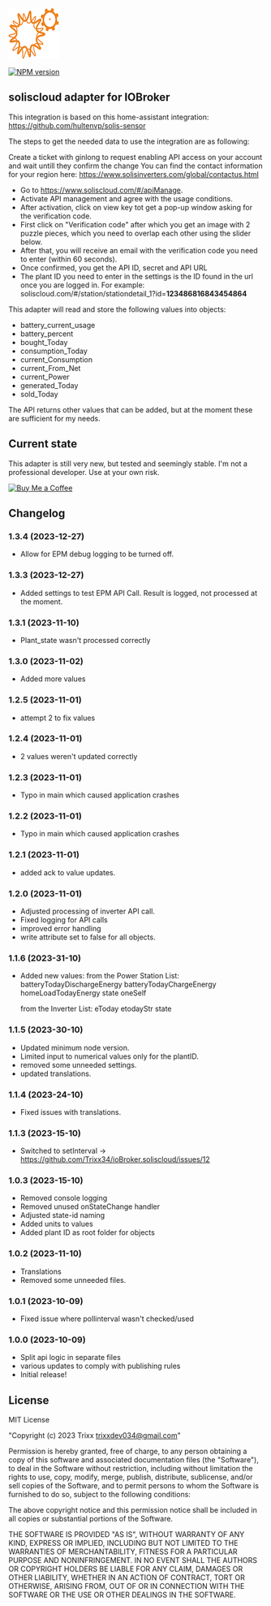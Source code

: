 ![Logo](admin/solis.png)

[![NPM version](http://img.shields.io/npm/v/iobroker.soliscloud)](https://www.npmjs.com/package/iobroker.soliscloud)

## soliscloud adapter for IOBroker

This integration is based on this home-assistant integration:
https://github.com/hultenvp/solis-sensor

The steps to get the needed data to use the integration are as following:

Create a ticket with ginlong to request enabling API access on your account and wait untill they confirm the change
You can find the contact information for your region here: https://www.solisinverters.com/global/contactus.html

- Go to https://www.soliscloud.com/#/apiManage.
- Activate API management and agree with the usage conditions.
- After activation, click on view key tot get a pop-up window asking for the verification code.
- First click on "Verification code" after which you get an image with 2 puzzle pieces, which you need to overlap each other using the slider below.
- After that, you will receive an email with the verification code you need to enter (within 60 seconds).
- Once confirmed, you get the API ID, secret and API URL
- The plant ID you need to enter in the settings is the ID found in the url once you are logged in. For example: soliscloud.com/#/station/stationdetail_1?id=**123486816843454864**

This adapter will read and store the following values into objects:

- battery_current_usage
- battery_percent
- bought_Today
- consumption_Today
- current_Consumption
- current_From_Net
- current_Power
- generated_Today
- sold_Today

The API returns other values that can be added, but at the moment these are sufficient for my needs.

## Current state

This adapter is still very new, but tested and seemingly stable.
I'm not a professional developer. Use at your own risk.

[![Buy Me a Coffee](https://www.buymeacoffee.com/assets/img/guidelines/download-assets-sm-2.svg)](https://www.buymeacoffee.com/trixxdev)

## Changelog
### 1.3.4 (2023-12-27)

- Allow for EPM debug logging to be turned off.

### 1.3.3 (2023-12-27)

- Added settings to test EPM API Call. Result is logged, not processed at the moment.

### 1.3.1 (2023-11-10)

- Plant_state wasn't processed correctly

### 1.3.0 (2023-11-02)

- Added more values

### 1.2.5 (2023-11-01)

- attempt 2 to fix values

### 1.2.4 (2023-11-01)

- 2 values weren't updated correctly

### 1.2.3 (2023-11-01)

- Typo in main which caused application crashes

### 1.2.2 (2023-11-01)

- Typo in main which caused application crashes

### 1.2.1 (2023-11-01)

- added ack to value updates.

### 1.2.0 (2023-11-01)

- Adjusted processing of inverter API call.
- Fixed logging for API calls
- improved error handling
- write attribute set to false for all objects.

### 1.1.6 (2023-31-10)

- Added new values:
  from the Power Station List:
  batteryTodayDischargeEnergy
  batteryTodayChargeEnergy
  homeLoadTodayEnergy
  state
  oneSelf

  from the Inverter List:
  eToday
  etodayStr
  state

### 1.1.5 (2023-30-10)

- Updated minimum node version.
- Limited input to numerical values only for the plantID.
- removed some unneeded settings.
- updated translations.

### 1.1.4 (2023-24-10)

- Fixed issues with translations.

### 1.1.3 (2023-15-10)

- Switched to setInterval -> https://github.com/Trixx34/ioBroker.soliscloud/issues/12

### 1.0.3 (2023-15-10)

- Removed console logging
- Removed unused onStateChange handler
- Adjusted state-id naming
- Added units to values
- Added plant ID as root folder for objects

### 1.0.2 (2023-11-10)

- Translations
- Removed some unneeded files.

### 1.0.1 (2023-10-09)

- Fixed issue where pollinterval wasn't checked/used

### 1.0.0 (2023-10-09)

- Split api logic in separate files
- various updates to comply with publishing rules
- Initial release!

## License

MIT License

"Copyright (c) 2023 Trixx trixxdev034@gmail.com"

Permission is hereby granted, free of charge, to any person obtaining a copy
of this software and associated documentation files (the "Software"), to deal
in the Software without restriction, including without limitation the rights
to use, copy, modify, merge, publish, distribute, sublicense, and/or sell
copies of the Software, and to permit persons to whom the Software is
furnished to do so, subject to the following conditions:

The above copyright notice and this permission notice shall be included in all
copies or substantial portions of the Software.

THE SOFTWARE IS PROVIDED "AS IS", WITHOUT WARRANTY OF ANY KIND, EXPRESS OR
IMPLIED, INCLUDING BUT NOT LIMITED TO THE WARRANTIES OF MERCHANTABILITY,
FITNESS FOR A PARTICULAR PURPOSE AND NONINFRINGEMENT. IN NO EVENT SHALL THE
AUTHORS OR COPYRIGHT HOLDERS BE LIABLE FOR ANY CLAIM, DAMAGES OR OTHER
LIABILITY, WHETHER IN AN ACTION OF CONTRACT, TORT OR OTHERWISE, ARISING FROM,
OUT OF OR IN CONNECTION WITH THE SOFTWARE OR THE USE OR OTHER DEALINGS IN THE
SOFTWARE.
